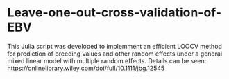 # Leave-one-out-cross-validation-of-EBV
This Julia script was developed to implemment an efficient LOOCV method for prediction of breeding values and other random effects 
under a general mixed linear model with multiple random effects. Details can be seen:
https://onlinelibrary.wiley.com/doi/full/10.1111/jbg.12545 
